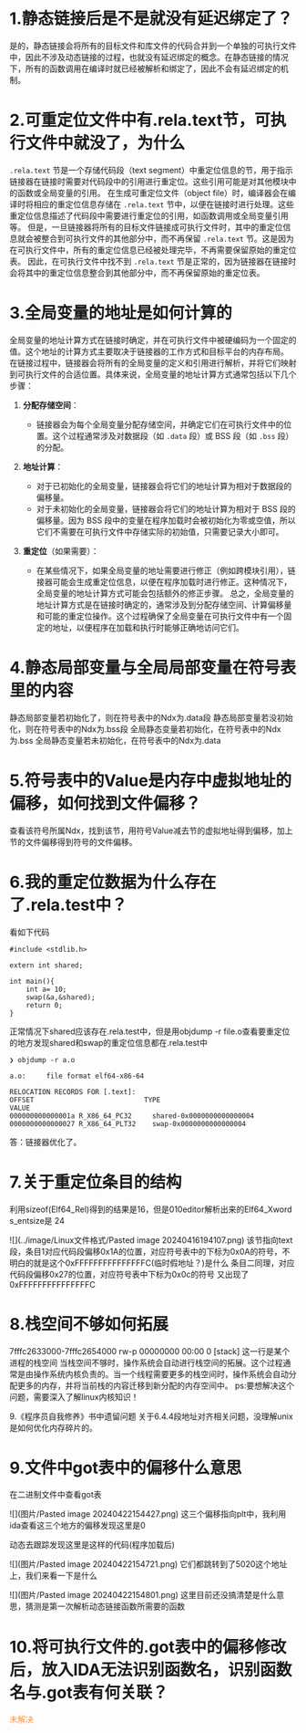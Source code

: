 # 1.静态链接后是不是就没有延迟绑定了？



是的，静态链接会将所有的目标文件和库文件的代码合并到一个单独的可执行文件中，因此不涉及动态链接的过程，也就没有延迟绑定的概念。在静态链接的情况下，所有的函数调用在编译时就已经被解析和绑定了，因此不会有延迟绑定的机制。

# 2.可重定位文件中有.rela.text节，可执行文件中就没了，为什么

`.rela.text` 节是一个存储代码段（text segment）中重定位信息的节，用于指示链接器在链接时需要对代码段中的引用进行重定位。这些引用可能是对其他模块中的函数或全局变量的引用。
在生成可重定位文件（object file）时，编译器会在编译时将相应的重定位信息存储在 `.rela.text` 节中，以便在链接时进行处理。这些重定位信息描述了代码段中需要进行重定位的引用，如函数调用或全局变量引用等。
但是，一旦链接器将所有的目标文件链接成可执行文件时，其中的重定位信息就会被整合到可执行文件的其他部分中，而不再保留 `.rela.text` 节。这是因为在可执行文件中，所有的重定位信息已经被处理完毕，不再需要保留原始的重定位表。
因此，在可执行文件中找不到 `.rela.text` 节是正常的，因为链接器在链接时会将其中的重定位信息整合到其他部分中，而不再保留原始的重定位表。

# 3.全局变量的地址是如何计算的

全局变量的地址计算方式在链接时确定，并在可执行文件中被硬编码为一个固定的值。这个地址的计算方式主要取决于链接器的工作方式和目标平台的内存布局。
在链接过程中，链接器会将所有的全局变量的定义和引用进行解析，并将它们映射到可执行文件的合适位置。具体来说，全局变量的地址计算方式通常包括以下几个步骤：

1. **分配存储空间**：

    - 链接器会为每个全局变量分配存储空间，并确定它们在可执行文件中的位置。这个过程通常涉及对数据段（如 `.data` 段）或 BSS 段（如 `.bss` 段）的分配。

2. **地址计算**：
    - 对于已初始化的全局变量，链接器会将它们的地址计算为相对于数据段的偏移量。
    - 对于未初始化的全局变量，链接器会将它们的地址计算为相对于 BSS 段的偏移量。因为 BSS 段中的变量在程序加载时会被初始化为零或空值，所以它们不需要在可执行文件中存储实际的初始值，只需要记录大小即可。
  
3. **重定位**（如果需要）：
    - 在某些情况下，如果全局变量的地址需要进行修正（例如跨模块引用），链接器可能会生成重定位信息，以便在程序加载时进行修正。这种情况下，全局变量的地址计算方式可能会包括额外的修正步骤。
	总之，全局变量的地址计算方式是在链接时确定的，通常涉及到分配存储空间、计算偏移量和可能的重定位操作。这个过程确保了全局变量在可执行文件中有一个固定的地址，以便程序在加载和执行时能够正确地访问它们。

# 4.静态局部变量与全局局部变量在符号表里的内容

静态局部变量若初始化了，则在符号表中的Ndx为.data段
静态局部变量若没初始化，则在符号表中的Ndx为.bss段
全局静态变量若初始化，在符号表中的Ndx为.bss
全局静态变量若未初始化，在符号表中的Ndx为.data

# 5.符号表中的Value是内存中虚拟地址的偏移，如何找到文件偏移？

查看该符号所属Ndx，找到该节，用符号Value减去节的虚拟地址得到偏移，加上节的文件偏移得到符号的文件偏移。


# 6.我的重定位数据为什么存在了.rela.test中？

看如下代码

```cpp{.line-numbers}
#include <stdlib.h>

extern int shared;
  
int main(){
    int a= 10;
    swap(&a,&shared);  
    return 0;
}
```

正常情况下shared应该存在.rela.test中，但是用objdump -r file.o查看要重定位的地方发现shared和swap的重定位信息都在.rela.test中

```bash{.line-numbers}
❯ objdump -r a.o               

a.o:     file format elf64-x86-64             

RELOCATION RECORDS FOR [.text]:                                                                    
OFFSET                           TYPE                                 VALUE                                                                  
000000000000001a R_X86_64_PC32     shared-0x0000000000000004                                                  
0000000000000027 R_X86_64_PLT32    swap-0x0000000000000004   
```

答：链接器优化了。

# 7.关于重定位条目的结构

利用sizeof(Elf64_Rel)得到的结果是16，但是010editor解析出来的Elf64_Xword s_entsize是 24 

![](../image/Linux文件格式/Pasted image 20240416194107.png)
该节指向text段，条目1对应代码段偏移0x1A的位置，对应符号表中的下标为0x0A的符号，不明白的就是这个0xFFFFFFFFFFFFFFFC(临时假地址？)是什么
条目二同理，对应代码段偏移0x27的位置，对应符号表中下标为0x0c的符号
又出现了0xFFFFFFFFFFFFFFFC

# 8.栈空间不够如何拓展

7fffc2633000-7fffc2654000 rw-p 00000000 00:00 0 [stack] 这一行是某个进程的栈空间
当栈空间不够时，操作系统会自动进行栈空间的拓展。这个过程通常是由操作系统内核负责的。当一个线程需要更多的栈空间时，操作系统会自动分配更多的内存，并将当前栈的内容迁移到新分配的内存空间中。
ps:要想解决这个问题，需要深入了解linux内核知识！

9.《程序员自我修养》书中遗留问题
关于6.4.4段地址对齐相关问题，没理解unix是如何优化内存碎片的。

# 9.文件中got表中的偏移什么意思

在二进制文件中查看got表

![](图片/Pasted image 20240422154427.png)
这三个偏移指向plt中，我利用ida查看这三个地方的偏移发现这里是0

动态去跟踪发现这里是这样的代码(程序加载后)

![](图片/Pasted image 20240422154721.png)
它们都跳转到了5020这个地址上，我们来看一下是什么

![](图片/Pasted image 20240422154801.png)
这里目前还没搞清楚是什么意思，猜测是第一次解析动态链接函数所需要的函数

# 10.将可执行文件的.got表中的偏移修改后，放入IDA无法识别函数名，识别函数名与.got表有何关联？

<font color="#f79646">未解决</font>

